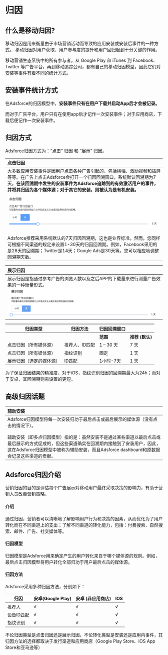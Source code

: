 # 归因

## 什么是移动归因?

移动归因是用来衡量由于市场营销活动而导致的应用安装或安装后事件的一种方式。
移动归因对用户获取、用户参与度的提升和用户回归起到十分关键的作用。

移动营销生态系统中的所有参与者，从 Google Play 和 iTunes 到 Facebook、Twitter 等广告平台，再到移动追踪公司，都有自己的移动归因模型，因此它们对安装等事件有着不同的统计方式。



## 安装事件统计方式

在Adsforce的归因模型中，<b>安装事件只有在用户下载并启动App后才会被记录。</b>

而对于广告平台，用户只有在使用app后才记作一次安装事件；对于应用商店，下载后便记作一次安装事件。 



## 归因方式

Adsforce归因方式为：“点击” 归因 和 “展示” 归因。


| 点击归因                                                   |
| :----------------------------------------------------------- |
| 大多数应用安装事件是因用户点击各种广告引起的，包括横幅、激励视频和插屏等等。在广告上点击Adsforce会打开一个归因回溯窗口，系统默认回溯期为7天。<b>在该回溯期中发生的安装事件为Adsforce追踪到的有效激活用户的事件，并将其归因为各个媒体源；对于其它的安装，则被认为是有机安装。</b>![image-20180816120429841](imgs/20190219104514.png)<br /><br />Adsforce推荐采用系统默认的7天归因回溯期，这也是业界标准。然而，您同样可根据不同渠道的规定来设置1-30天的归因回溯期。例如，Facebook采用的是28天的回溯期；Twitter是14天；Google Ads是30天等。您可以相应地调整回溯期天数。<br /> |

| 展示归因                                                   |
| :----------------------------------------------------------- |
| 展示归因是指通过参考广告的浏览人数以及之后APP的下载量来进行测量广告效果的一种衡量形式。 <br />![image-20190219114401](imgs/20190219114401.png)|


| **归因类型**      | **归因方法** | **归因回溯窗口** |      |
| ------------------------- | ---------------------- | -------------------------- | ------------------------- |
|                           |                        | **范围**                  | **推荐 (默认)** |
| 点击归因（所有媒体源）            | 推荐人、ID匹配  | 1 – 30 天                | 7 天 |
| 点击归因（所有媒体源）            | 指纹识别  | 固定                | 1 天 |
| 展示归因（选定的媒体源） | ID匹配         | 1小时-7天                      | 1 天                     |



为了保证归因结果的精准度，对于iOS，指纹识别归因的回溯期最大为24h；而对于安卓，其回溯期则需设置的更短。



## 高级归因话题

| 辅助安装                                                     |
| :------------------------------------------------------------ |
| Adsforce归因模型将每一次安装归功于最后点击或最后展示的媒体源（没有点击的情况下）。<br /><br />辅助安装（即多点归因模型）指的是：虽然安装不是通过某些渠道以最后点击或最后展示的方式促成的，但这些渠道确实在回溯期内接触到了安装用户，因此，这在Adsforce归因模型中被称为辅助安装，而且Adsforce dashboard和原数据会记录这些渠道的贡献。<br />|

## Adsforce归因介绍

营销归因的目的是评估每个广告展示对移动用户最终采取决策的影响力，有助于营销人员改善营销策略。

#### 介绍

通过归因，营销者可以清晰地了解影响用户行为和决策的因素，从而优化为了用户转化而在不同渠道上的支出；了解不同渠道的转化能力，包括：付费搜索、自然搜索、邮件、广告、社交媒体等。

#### 归因模型

归因模型是Adsforce用来确定产生的用户转化来自于哪个媒体源的规则。例如，最后点击归因模型将用户转化全部归功于用户最后点击的媒体源。

#### 归因方法

Adsforce采用多种归因方法，分别如下： 

| 归因        | 安卓(Google Play) | 安卓 (非应用商店) | IOS  |
| ------------------ | -------------------- | --------------------- | ---- |
| 推荐人           | √                    | √                     | √    |
| 设备ID匹配 | √                    | √                     | √    |
| 指纹识别    | √                    | √                     | √    |

不论归因类型是点击归因还是展示归因，不论转化类型是安装还是应用内事件，其归因方法的选择都取决于发行渠道和应用商店（Google Play Store、iOS App Store和亚马逊等）